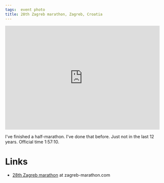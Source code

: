 ```yaml
---
tags:  event photo
title: 28th Zagreb marathon, Zagreb, Croatia
---
```

<iframe src="https://www.facebook.com/plugins/post.php?href=https%3A%2F%2Fwww.facebook.com%2Fzeljko.filipin%2Fposts%2F10157694116932290%3A0&width=500" width="500" height="338" style="border:none;overflow:hidden" scrolling="no" frameborder="0" allowTransparency="true" allow="encrypted-media"></iframe>

I've finished a half-marathon. I've done that before. Just not in the last 12 years. Official time 1:57:10.

# Links

- [28th Zagreb marathon](https://www.zagreb-marathon.com/en/) at zagreb-marathon.com
